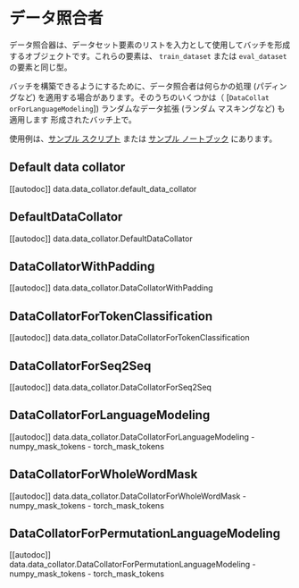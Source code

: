 <!--Copyright 2020 The HuggingFace Team. All rights reserved.

Licensed under the Apache License, Version 2.0 (the "License"); you may not use this file except in compliance with
the License. You may obtain a copy of the License at

http://www.apache.org/licenses/LICENSE-2.0

Unless required by applicable law or agreed to in writing, software distributed under the License is distributed on
an "AS IS" BASIS, WITHOUT WARRANTIES OR CONDITIONS OF ANY KIND, either express or implied. See the License for the
specific language governing permissions and limitations under the License.

⚠️ Note that this file is in Markdown but contain specific syntax for our doc-builder (similar to MDX) that may not be
rendered properly in your Markdown viewer.

-->

# データ照合者

データ照合器は、データセット要素のリストを入力として使用してバッチを形成するオブジェクトです。これらの要素は、
`train_dataset` または `eval_dataset` の要素と同じ型。

バッチを構築できるようにするために、データ照合者は何らかの処理 (パディングなど) を適用する場合があります。そのうちのいくつかは（
[`DataCollat​​orForLanguageModeling`]) ランダムなデータ拡張 (ランダム マスキングなど) も適用します
形成されたバッチ上で。

使用例は、[サンプル スクリプト](../examples) または [サンプル ノートブック](../notebooks) にあります。

## Default data collator

[[autodoc]] data.data_collator.default_data_collator

## DefaultDataCollator

[[autodoc]] data.data_collator.DefaultDataCollator

## DataCollatorWithPadding

[[autodoc]] data.data_collator.DataCollatorWithPadding

## DataCollatorForTokenClassification

[[autodoc]] data.data_collator.DataCollatorForTokenClassification

## DataCollatorForSeq2Seq

[[autodoc]] data.data_collator.DataCollatorForSeq2Seq

## DataCollatorForLanguageModeling

[[autodoc]] data.data_collator.DataCollatorForLanguageModeling
    - numpy_mask_tokens
    - torch_mask_tokens

## DataCollatorForWholeWordMask

[[autodoc]] data.data_collator.DataCollatorForWholeWordMask
    - numpy_mask_tokens
    - torch_mask_tokens

## DataCollatorForPermutationLanguageModeling

[[autodoc]] data.data_collator.DataCollatorForPermutationLanguageModeling
    - numpy_mask_tokens
    - torch_mask_tokens
